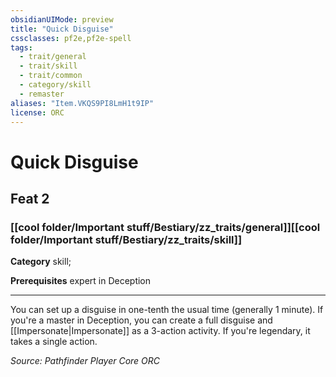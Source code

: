 ```yaml
---
obsidianUIMode: preview
title: "Quick Disguise"
cssclasses: pf2e,pf2e-spell
tags:
  - trait/general
  - trait/skill
  - trait/common
  - category/skill
  - remaster
aliases: "Item.VKQS9PI8LmH1t9IP"
license: ORC
---
```

# Quick Disguise
## Feat 2
### [[cool folder/Important stuff/Bestiary/zz_traits/general]][[cool folder/Important stuff/Bestiary/zz_traits/skill]]

**Category** skill; 



**Prerequisites** expert in Deception
* * *
You can set up a disguise in one-tenth the usual time (generally 1 minute). If you're a master in Deception, you can create a full disguise and [[Impersonate|Impersonate]] as a 3-action activity. If you're legendary, it takes a single action.

*Source: Pathfinder Player Core*
*ORC*